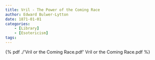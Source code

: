 ```yaml
---
title: Vril - The Power of the Coming Race
author: Edward Bulwer-Lytton
date: 1871-01-01
categories:
	- [Library]
	- [Esotericism]
tags:
---
```


{% pdf ./'Vril or the Coming Race.pdf' Vril or the Coming Race.pdf %}